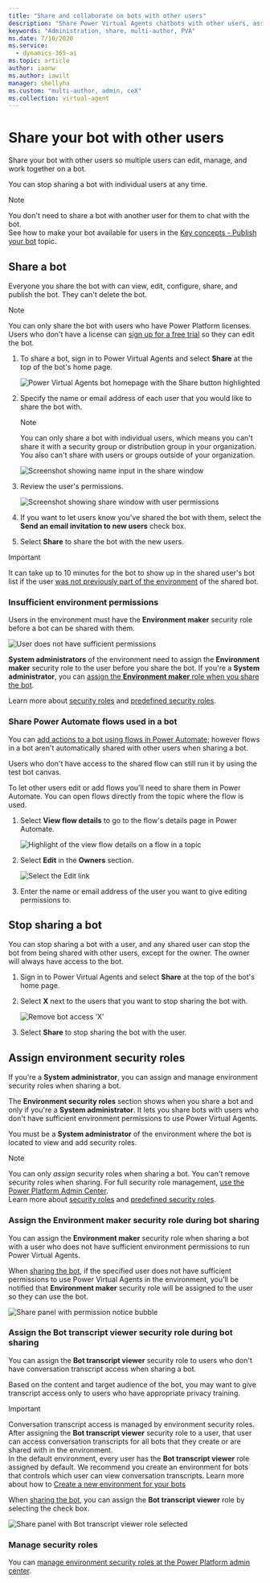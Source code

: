 ```yaml
---
title: "Share and collaborate on bots with other users"
description: "Share Power Virtual Agents chatbots with other users, assign security roles, and work together."
keywords: "Administration, share, multi-author, PVA"
ms.date: 7/10/2020
ms.service:
  - dynamics-365-ai
ms.topic: article
author: iaanw
ms.author: iawilt
manager: shellyha
ms.custom: "multi-author, admin, ceX"
ms.collection: virtual-agent
---
```


# Share your bot with other users

Share your bot with other users so multiple users can edit, manage, and work together on a bot. 

You can stop sharing a bot with individual users at any time. 

>[!NOTE]
>You don't need to share a bot with another user for them to chat with the bot.  
>See how to make your bot available for users in the [Key concepts - Publish your bot](publication-fundamentals-publish-channels.md) topic.

## Share a bot

Everyone you share the bot with can view, edit, configure, share, and publish the bot. They can't delete the bot.

>[!NOTE]
>You can only share the bot with users who have Power Platform licenses. Users who don't have a license can [sign up for a free trial](sign-up-individual.md) so they can edit the bot.


1. To share a bot, sign in to Power Virtual Agents and select **Share** at the top of the bot's home page.

    ![Power Virtual Agents bot homepage with the Share button highlighted](media/sharing-home.png)

2. Specify the name or email address of each user that you would like to share the bot with.  

    >[!NOTE]
    >You can only share a bot with individual users, which means you can't share it with a security group or distribution group in your organization.  
    >You also can't share with users or groups outside of your organization.  


    ![Screenshot showing name input in the share window](media/sharing-input-invitee.png)

3. Review the user's permissions.
 

    ![Screenshot showing share window with user permissions](media/sharing-view-permission.png)

4. If you want to let users know you've shared the bot with them, select the **Send an email invitation to new users** check box.

5. Select **Share** to share the bot with the new users.

>[!IMPORTANT]
>It can take up to 10 minutes for the bot to show up in the shared user's bot list if the user [was not previously part of the environment](#assign-environment-security-roles) of the shared bot.

### Insufficient environment permissions


Users in the environment must have the **Environment maker** security role before a bot can be shared with them. 

![User does not have sufficient permissions](media/sharing-insufficient-permission.png)

**System administrators** of the environment need to assign the **Environment maker** security role to the user before you share the bot. If you're a **System administrator**, you can [assign the **Environment maker** role when you share the bot](#assign-environment-security-roles).

Learn more about [security roles](/power-platform/admin/security-roles-privileges) and [predefined security roles](/power-platform/admin/database-security#predefined-security-roles).
 


### Share Power Automate flows used in a bot
You can [add actions to a bot using flows in Power Automate](advanced-flow.md); however flows in a bot aren't automatically shared with other users when sharing a bot. 

Users who don't have access to the shared flow can still run it by using the test bot canvas.

To let other users edit or add flows you'll need to share them in Power Automate. You can open flows directly from the topic where the flow is used.

1. Select **View flow details** to go to the flow's details page in Power Automate.
 
    ![Highlight of the view flow details on a flow in a topic](media/sharing-view-flow-details.png)

2. Select **Edit** in the **Owners** section.
 
    ![Select the Edit link](media/sharing-flow-owners.png)

3. Enter the name or email address of the user you want to give editing permissions to.


## Stop sharing a bot

You can stop sharing a bot with a user, and any shared user can stop the bot from being shared with other users, except for the owner. The owner will always have access to the bot.

1. Sign in to Power Virtual Agents and select **Share** at the top of the bot's home page.

2. Select **X** next to the users that you want to stop sharing the bot with.
 
    ![Remove bot access ‘X’](media/sharing-remove-user.png) 

3. Select **Share** to stop sharing the bot with the user.

## Assign environment security roles

If you're a **System administrator**, you can assign and manage environment security roles when sharing a bot.

The **Environment security roles** section shows when you share a bot and only if you're a **System administrator**. It lets you share bots with users who don't have sufficient environment permissions to use Power Virtual Agents. 

You must be a **System administrator** of the environment where the bot is located to view and add security roles.

>[!NOTE]
>You can only *assign* security roles when sharing a bot. You can't remove security roles when sharing. For full security role management, [use the Power Platform Admin Center](/power-platform/admin/create-users-assign-online-security-roles#assign-a-security-role-to-a-user).  
> Learn more about [security roles](/power-platform/admin/security-roles-privileges) and [predefined security roles](/power-platform/admin/database-security#predefined-security-roles).


### Assign the Environment maker security role during bot sharing

You can assign the **Environment maker** security role when sharing a bot with a user who does not have sufficient environment permissions to run Power Virtual Agents.

When [sharing the bot](#share-a-bot), if the specified user does not have sufficient permissions to use Power Virtual Agents in the environment, you'll be notified that **Environment maker** security role will be assigned to the user so they can use the bot.
 
![Share panel with permission notice bubble](media/sharing-input-invitee-no-permission.png)



### Assign the Bot transcript viewer security role during bot sharing

You can assign the **Bot transcript viewer** security role to users who don't have conversation transcript access when sharing a bot. 

Based on the content and target audience of the bot, you may want to give transcript access only to users who have appropriate privacy training.

>[!IMPORTANT]
>Conversation transcript access is managed by environment security roles. After assigning the **Bot transcript viewer** security role to a user, that user can access conversation transcripts for all bots that they create or are shared with in the environment.  
>In the default environment, every user has the **Bot transcript viewer** role assigned by default. We recommend you create an environment for bots that controls which user can view conversation transcripts. Learn more about how to [Create a new environment for your bots](https://docs.microsoft.com/power-virtual-agents/environments-first-run-experience#create-a-new-environment-for-your-bots)

When [sharing the bot](#share-a-bot), you can assign the **Bot transcript viewer** role by selecting the check box.
 
![Share panel with Bot transcript viewer role selected](media/sharing-assign-transcript-viewer.png)

 
### Manage security roles
You can [manage environment security roles at the Power Platform admin center](/power-platform/admin/database-security#assign-security-roles-to-users-in-an-environment-that-has-a-common-data-service-database). 

